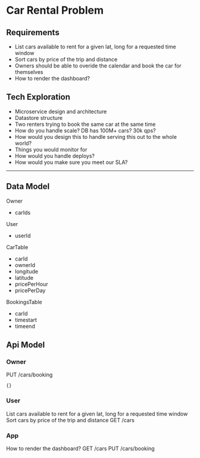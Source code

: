 # Car Rental Problem
## Requirements
  - List cars available to rent for a given lat, long for a requested time window
  - Sort cars by price of the trip and distance
  - Owners should be able to overide the calendar and book the car for themselves
  - How to render the dashboard?

## Tech Exploration
  - Microservice design and architecture
  - Datastore structure
  - Two renters trying to book the same car at the same time
  - How do you handle scale? DB has 100M+ cars? 30k qps?
  - How would you design this to handle serving this out to the whole world?
  - Things you would monitor for
  - How would you handle deploys?
  - How would you make sure you meet our SLA?

---

## Data Model
Owner
- carIds

User
- userId

CarTable
- carId
- ownerId
- longitude
- latitude 
- pricePerHour
- pricePerDay

BookingsTable
- carId
- timestart
- timeend


## Api Model
### Owner
PUT /cars/booking
```
{}
```

### User
List cars available to rent for a given lat, long for a requested time window
Sort cars by price of the trip and distance
GET /cars


### App
How to render the dashboard?
GET /cars
PUT /cars/booking
